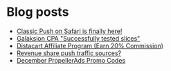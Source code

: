 # Blog posts
<!-- BLOG-POST-LIST:START -->
- [Classic Push on Safari is finally here!](https://afflift.com/f/threads/classic-push-on-safari-is-finally-here.9934/)
- [Galaksion CPA &quot;Successfully tested slices&quot;](https://afflift.com/f/threads/galaksion-cpa-successfully-tested-slices.10029/)
- [Distacart Affiliate Program &lpar;Earn 20% Commission&rpar;](https://afflift.com/f/threads/distacart-affiliate-program-earn-20-commission.10050/)
- [Revenue share push traffic sources?](https://afflift.com/f/threads/revenue-share-push-traffic-sources.2932/)
- [December PropellerAds Promo Codes](https://afflift.com/f/threads/december-propellerads-promo-codes.10021/)
<!-- BLOG-POST-LIST:END -->
